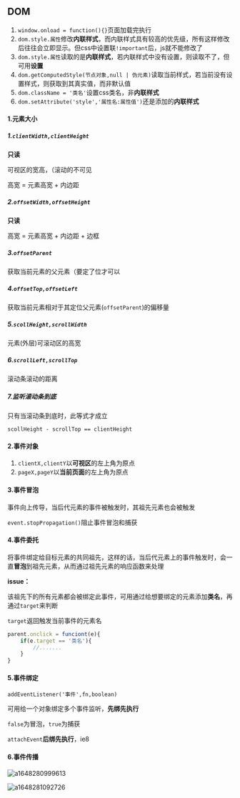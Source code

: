 ## DOM

1. `window.onload = function(){}`页面加载完执行
2. `dom.style.属性`修改**内联样式**，而内联样式具有较高的优先级，所有这样修改后往往会立即显示。但css中设置联`!important`后，js就不能修改了
3. `dom.style.属性`读取的是**内联样式**，若内联样式中没有设置，则读取不了，但可用**设置**
4. `dom.getComputedStyle(节点对象,null | 伪元素)`读取当前样式，若当前没有设置样式，则获取到其真实值，而非默认值
5. `dom.className = '类名'`设置css类名，非**内联样式**
6. `dom.setAttribute('style','属性名:属性值')`还是添加的**内联样式**



#### 1.元素大小

##### 1.`clientWidth,clientHeight`

**只读**

可视区的宽高，（滚动的不可见

高宽 = 元素高宽 + 内边距 

##### 2.`offsetWidth,offsetHeight`

**只读**

高宽 = 元素高宽 + 内边距  + 边框

##### 3.`offsetParent`

获取当前元素的父元素（要定了位才可以

##### 4.`offsetTop,offsetLeft`

获取当前元素相对于其定位父元素(`offsetParent`)的偏移量

##### 5.`scollHeight,scrollWidth`

元素(外层)可滚动区的高宽

##### 6.`scrollLeft,scrollTop`

滚动条滚动的距离

##### 7.监听滚动条到底

只有当滚动条到底时，此等式才成立

`scollHeight - scrollTop == clientHeight`



#### 2.事件对象

1. `clientX,clientY`以**可视区**的左上角为原点
2. `pageX,pageY`以**当前页面**的左上角为原点



#### 3.事件冒泡

事件向上传导，当后代元素的事件被触发时，其祖先元素也会被触发

`event.stopPropagation()`阻止事件冒泡和捕获



#### 4.事件委托


将事件绑定给目标元素的共同祖先，这样的话，当后代元素上的事件触发时，会一直**冒泡**到祖先元素，从而通过祖先元素的响应函数来处理

**issue：**

该祖先下的所有元素都会被绑定此事件，可用通过给想要绑定的元素添加**类名**，再通过`target`来判断

`target`返回触发当前事件的元素名

```js
parent.onclick = funciont(e){
    if(e.target == '类名'){
        //.......
    }
}
```



#### 5.事件绑定

`addEventListener('事件',fn,boolean)`

可用给一个对象绑定多个事件监听，**先绑先执行**

`false`为冒泡，`true`为捕获



`attachEvent`**后绑先执行**，ie8



#### 6.事件传播

![a1648280999613](a1648280999613.png)

![a1648281092726](a1648281092726.png)


